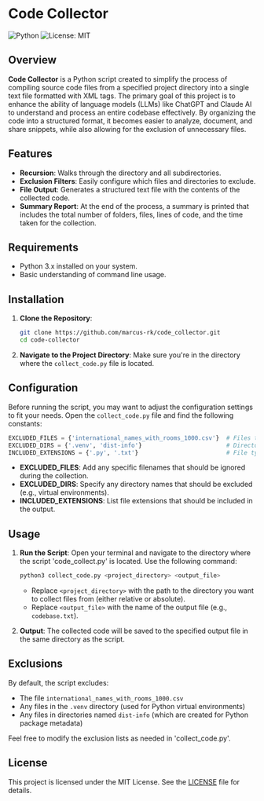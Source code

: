 # Code Collector

![Python](https://img.shields.io/badge/python-3670A0?style=for-the-badge&logo=python&logoColor=ffdd54) ![License: MIT](https://img.shields.io/badge/License-MIT-yellow.svg)



## Overview

**Code Collector** is a Python script created to simplify the process of compiling source code files from a specified project directory into a single text file formatted with XML tags. The primary goal of this project is to enhance the ability of language models (LLMs) like ChatGPT and Claude AI to understand and process an entire codebase effectively. By organizing the code into a structured format, it becomes easier to analyze, document, and share snippets, while also allowing for the exclusion of unnecessary files.

## Features

- **Recursion**: Walks through the directory and all subdirectories.
- **Exclusion Filters**: Easily configure which files and directories to exclude.
- **File Output**: Generates a structured text file with the contents of the collected code.
- **Summary Report**: At the end of the process, a summary is printed that includes the total number of folders, files, lines of code, and the time taken for the collection.

## Requirements

- Python 3.x installed on your system.
- Basic understanding of command line usage.

## Installation

1. **Clone the Repository**:
   ```bash
   git clone https://github.com/marcus-rk/code_collector.git
   cd code-collector
   ```

2. **Navigate to the Project Directory**: Make sure you're in the directory where the `collect_code.py` file is located.

## Configuration

Before running the script, you may want to adjust the configuration settings to fit your needs. Open the `collect_code.py` file and find the following constants:

```python
EXCLUDED_FILES = {'international_names_with_rooms_1000.csv'}  # Files to exclude
EXCLUDED_DIRS = {'.venv', 'dist-info'}                        # Directories to exclude
INCLUDED_EXTENSIONS = {'.py', '.txt'}                         # File types to include
```

- **EXCLUDED_FILES**: Add any specific filenames that should be ignored during the collection.
- **EXCLUDED_DIRS**: Specify any directory names that should be excluded (e.g., virtual environments).
- **INCLUDED_EXTENSIONS**: List file extensions that should be included in the output.

## Usage

1. **Run the Script**: Open your terminal and navigate to the directory where the script 'code_collect.py' is located. Use the following command:

   ```bash
   python3 collect_code.py <project_directory> <output_file>
   ```

   - Replace `<project_directory>` with the path to the directory you want to collect files from (either relative or absolute).
   - Replace `<output_file>` with the name of the output file (e.g., `codebase.txt`).

2. **Output**: The collected code will be saved to the specified output file in the same directory as the script.

## Exclusions

By default, the script excludes:

- The file `international_names_with_rooms_1000.csv`
- Any files in the `.venv` directory (used for Python virtual environments)
- Any files in directories named `dist-info` (which are created for Python package metadata)

Feel free to modify the exclusion lists as needed in 'collect_code.py'.

## License

This project is licensed under the MIT License. See the [LICENSE](LICENSE) file for details.
